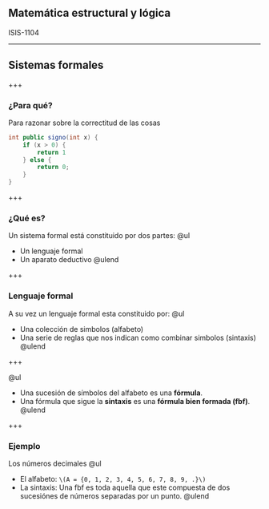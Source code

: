 
## Matemática estructural y lógica

ISIS-1104

---

## Sistemas formales

+++

### ¿Para qué?

Para razonar sobre la correctitud de las cosas
```java
int public signo(int x) {
    if (x > 0) {
        return 1
    } else {
        return 0;
    }
}
```

+++

### ¿Qué es?
Un sistema formal está constituido por dos partes:
@ul
- Un lenguaje formal
- Un aparato deductivo
@ulend

+++

### Lenguaje formal
A su vez un lenguaje formal esta constituido por:
@ul
- Una colección de simbolos (alfabeto)
- Una serie de reglas que nos indican como combinar simbolos (sintaxis) 
@ulend

+++

@ul
- Una sucesión de símbolos del alfabeto es una __fórmula__.
- Una fórmula que sigue la __sintaxis__ es una __fórmula bien formada (fbf)__.
@ulend

+++

### Ejemplo
Los números decimales
@ul
- El alfabeto: `\(A = {0, 1, 2, 3, 4, 5, 6, 7, 8, 9, .}\)`
- La sintaxis: Una fbf es toda aquella que este compuesta de dos sucesiónes de números separadas por un punto.
@ulend

